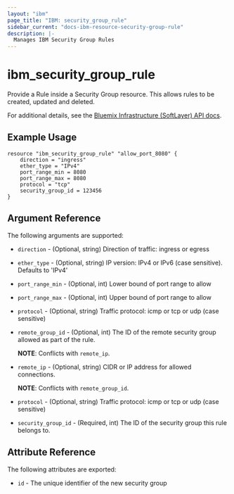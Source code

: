 ```yaml
---
layout: "ibm"
page_title: "IBM: security_group_rule"
sidebar_current: "docs-ibm-resource-security-group-rule"
description: |-
  Manages IBM Security Group Rules
---
```


# ibm\_security_group_rule

Provide a Rule inside a Security Group resource. This allows rules to be created, updated and deleted.

For additional details, see the [Bluemix Infrastructure (SoftLayer) API docs](http://sldn.softlayer.com/reference/datatypes/SoftLayer_Network_SecurityGroup_Rule).

## Example Usage

```
resource "ibm_security_group_rule" "allow_port_8080" {
    direction = "ingress"
    ether_type = "IPv4"
    port_range_min = 8080
    port_range_max = 8080
    protocol = "tcp"
    security_group_id = 123456
}
```

## Argument Reference

The following arguments are supported:

* `direction` - (Optional, string) Direction of traffic: ingress or egress
* `ether_type` - (Optional, string) IP version: IPv4 or IPv6 (case sensitive). Defaults to 'IPv4'
* `port_range_min` - (Optional, int) Lower bound of port range to allow
* `port_range_max` - (Optional, int) Upper bound of port range to allow
* `protocol` - (Optional, string) Traffic protocol: icmp or tcp or udp (case sensitive)
* `remote_group_id` - (Optional, int) The ID of the remote security group allowed as part of the rule.

    **NOTE**: Conflicts with `remote_ip`.
* `remote_ip` - (Optional, string) CIDR or IP address for allowed connections.

    **NOTE**: Conflicts with `remote_group_id`.
* `protocol` - (Optional, string) Traffic protocol: icmp or tcp or udp (case sensitive)
* `security_group_id` - (Required, int) The ID of the security group this rule belongs to.

## Attribute Reference

The following attributes are exported:

* `id` - The unique identifier of the new security group
